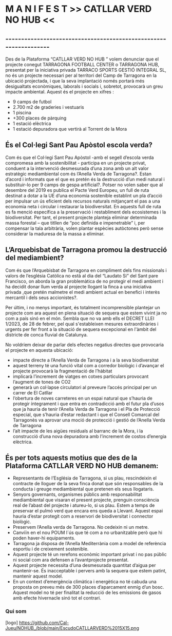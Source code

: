 
<!-- Para abrir el preview en Atom: ^ (control) + shift + M -->

# M A N I F E S T    >> CATLLAR VERD NO HUB <<

<!-- Para crear un índice -->
## -----------------------------------------------------------------


Des de la Plataforma “CATLLAR VERD NO HUB ” volem denunciar que el projecte conegut TARRAGONA FOOTBALL CENTER o TARRAGONA HUB, presentat per la iniciativa privada TARRACO SPORTS GESTIÓ INTEGRAL SL, no és un projecte necessari per al territori del Camp de Tarragona en la ubicació projectada, i que la seva implantació només portarà més desigualtats econòmiques, laborals i socials i, sobretot, provocarà un greu impacte ambiental. 
Aquest és el projecte en xifres : 

- 9 camps de futbol
- 2.700 m2 de graderies i vestuaris
- 1 piscina
- +300 places de pàrquing
- 1 estació elèctrica
- 1 estació depuradora que vertirà al Torrent de la Mora


## És el Col·legi Sant Pau Apòstol escola verda?

Com és que el Col·legi Sant Pau Apòstol -amb el segell d’escola verda compromesa amb la sostenibilitat - participa en un projecte privat, conduent a la intervenció desmesurada d’una zona amb un alt valor estratègic mediambiental com és l’Anella Verda de Tarragona?. Estan d’acord i informats que el que es pretén és la destrucció d’un medi natural i substituir-lo per 9 camps de gespa artificial?. 
Potser no volen saber que al desembre del 2019 es publica el Pacte Verd Europeu, un full de ruta destinat a dotar a la UE d’una economia sostenible establint un pla d’acció per impulsar un ús eficient dels recursos naturals mitjançant el pas a una economia neta i circular i restaurar la biodiversitat. En aquests full de ruta es fa menció específica a la preservació i restabliment dels ecosistemes i la biodiversitat. Per tant, el present projecte planteja eliminar determinada massa forestal – que titllen de “poc definida e impenetrable” i, per compensar la tala arbitrària, volen plantar espècies autòctones però sense considerar la maduresa de la massa a eliminar. 

## L’Arquebisbat de Tarragona promou la destrucció del mediambient?

Com és que l’Arquebisbat de Tarragona en compliment dels fins missionals i valors de l’església Catòlica no està al dia del “Laudato Si” del Sant pare Francisco, on aborda la gran problemàtica de no protegir el medi ambient i ha decidit donar llum verda al projecte llogant la finca a una iniciativa privada ,que pretén malmetre el medi ambient actual en benefici i interès mercantil i dels seus accionistes?. 

Per últim, i no menys important, és totalment incomprensible plantejar un projecte com ara aquest en plena situació de sequera que estem vivint ja no com a país sinó en el món. Sembla que no va amb ells el DECRET LLEI 1/2023, de 28 de febrer, pel qual s'estableixen mesures extraordinàries i urgents per fer front a la situació de sequera excepcional en l'àmbit del districte de conca fluvial de Catalunya.

No voldríem deixar de parlar dels efectes negatius directes que provocaria el projecte en aquesta ubicació:

-  impacte directe a l’Anella Verda de Tarragona i a la seva biodiversitat
-  aquest terreny té una funció vital com a corredor biològic i d’avançar el projecte provocarà la fragmentació de l’hàbitat
-  implicarà l’increment de viatges en cotxes particulars provocant l’augment de tones de CO2
- generarà un col·lapse circulatori al preveure l’accés principal per un carrer de El Catllar
-  l’obertura de noves carreteres en un espai natural que s’hauria de protegir íntegrament i que entra en contradicció amb el futur pla d’usos que ja hauria de tenir l’Anella Verda de Tarragona i el Pla de Protecció especial, que s’hauria d’estar redactant i que el Consell Comarcal del Tarragonès va aprovar una moció de protecció i gestió de l’Anella Verda de Tarragona
-  l’alt impacte de les aigües residuals al barranc de la Mora, i la construcció d’una nova depuradora amb l’increment de costos d’energia elèctrica.

## És per tots aquests motius que des de la Plataforma CATLLAR VERD NO HUB demanem: 

-  Representants de l’Església de Tarragona, si us plau, rescindeixin el contracte de lloguer de la seva finca donat que són responsables de la conducta i greuge mediambiental que pretenen els seus llogataris.  
-  Senyors governants, organismes públics amb responsabilitat mediambiental que visaran el present projecte, prenguin consciència real de l’abast del projecte i atureu-lo, si us plau. Estem a temps de preservar el pulmó verd que encara ens queda a Llevant. Aquest espai hauria d’estar protegit com a reservori de biodiversitat i connector biològic.
-  Preservem l’Anella verda de Tarragona. No cedeixin ni un metre. 
- Canviïn en el nou POUM l´ús que té com a no urbanitzable però que hi poden haver-hi equipaments.
-  Tarragona ja disposa de l’Anella Mediterrània com a model de referència esportiu i de creixement sostenible.
-  Aquest projecte té un rerefons econòmic important privat i no pas públic ni social com ara defensen a l’avantprojecte presentat.
-  Aquest projecte necessita d’una desmesurada quantitat d’aigua per mantenir-se. És inacceptable i pervers amb la sequera que estem patint, mantenir aquest model.
-  En un  context d’emergència climàtica i energètica no té cabuda una proposta on preveu més de 300 places d’aparcament enmig d’un bosc. Aquest model no té per finalitat la reducció de les emissions de gasos amb efecte hivernacle sinó tot el contrari.  




### Qui som 
[logo] https://github.com/Cal-Jueu/NOHUB_/blob/main/EscudoCATLLARVERD%2015X15.png
